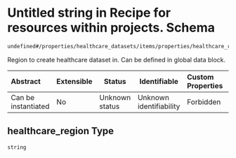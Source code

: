 # Untitled string in Recipe for resources within projects. Schema

```txt
undefined#/properties/healthcare_datasets/items/properties/healthcare_region
```

Region to create healthcare dataset in. Can be defined in global data block.


| Abstract            | Extensible | Status         | Identifiable            | Custom Properties | Additional Properties | Access Restrictions | Defined In                                                                                                          |
| :------------------ | ---------- | -------------- | ----------------------- | :---------------- | --------------------- | ------------------- | ------------------------------------------------------------------------------------------------------------------- |
| Can be instantiated | No         | Unknown status | Unknown identifiability | Forbidden         | Allowed               | none                | [resources.schema.json\*](../../../../../../../../../../tmp/182028425/resources.schema.json "open original schema") |

## healthcare_region Type

`string`
